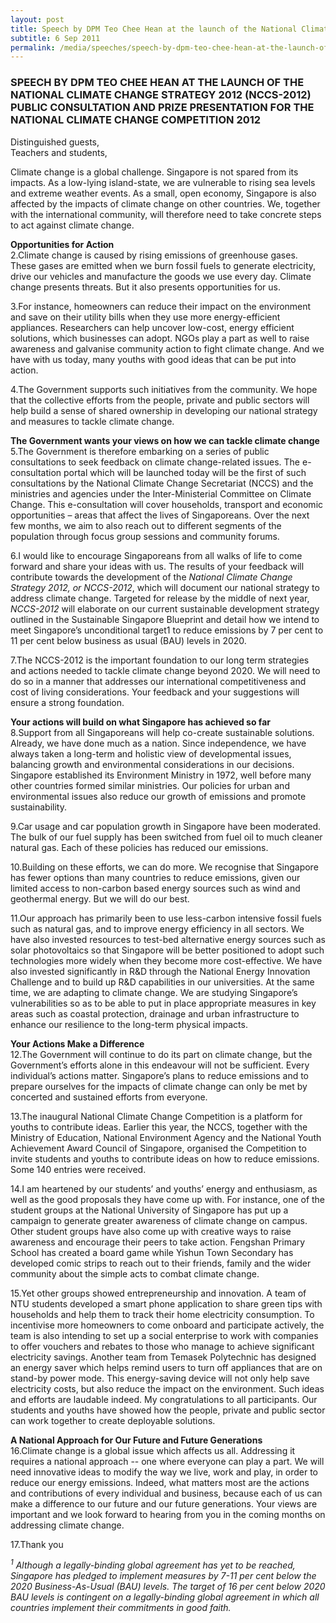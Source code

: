 ```yaml
---
layout: post
title: Speech by DPM Teo Chee Hean at the launch of the National Climate Change Strategy 2012 (NCCS-2012) Public Consultation and prize presentation for the National Climate Change Competition 2012
subtitle: 6 Sep 2011
permalink: /media/speeches/speech-by-dpm-teo-chee-hean-at-the-launch-of-the-national-climate-change-strategy-2012-(nccs-2012)
---
```


### SPEECH BY DPM TEO CHEE HEAN AT THE LAUNCH OF THE NATIONAL CLIMATE CHANGE STRATEGY 2012 (NCCS-2012) PUBLIC CONSULTATION AND PRIZE PRESENTATION FOR THE NATIONAL CLIMATE CHANGE COMPETITION 2012

Distinguished guests,  
Teachers and students,

Climate change is a global challenge. Singapore is not spared from its impacts. As a low-lying island-state, we are vulnerable to rising sea levels and extreme weather events. As a small, open economy, Singapore is also affected by the impacts of climate change on other countries. We, together with the international community, will therefore need to take concrete steps to act against climate change.

**Opportunities for Action**  
2.Climate change is caused by rising emissions of greenhouse gases. These gases are emitted when we burn fossil fuels to generate electricity, drive our vehicles and manufacture the goods we use every day. Climate change presents threats. But it also presents opportunities for us.

3.For instance, homeowners can reduce their impact on the environment and save on their utility bills when they use more energy-efficient appliances. Researchers can help uncover low-cost, energy efficient solutions, which businesses can adopt. NGOs play a part as well to raise awareness and galvanise community action to fight climate change. And we have with us today, many youths with good ideas that can be put into action.

4.The Government supports such initiatives from the community. We hope that the collective efforts from the people, private and public sectors will help build a sense of shared ownership in developing our national strategy and measures to tackle climate change.

**The Government wants your views on how we can tackle climate change**  
5.The Government is therefore embarking on a series of public consultations to seek feedback on climate change-related issues. The e-consultation portal which will be launched today will be the first of such consultations by the National Climate Change Secretariat (NCCS) and the ministries and agencies under the Inter-Ministerial Committee on Climate Change. This e-consultation will cover households, transport and economic opportunities – areas that affect the lives of Singaporeans. Over the next few months, we aim to also reach out to different segments of the population through focus group sessions and community forums.

6.I would like to encourage Singaporeans from all walks of life to come forward and share your ideas with us. The results of your feedback will contribute towards the development of the *National Climate Change Strategy 2012, or NCCS-2012*, which will document our national strategy to address climate change. Targeted for release by the middle of next year, *NCCS-2012* will elaborate on our current sustainable development strategy outlined in the Sustainable Singapore Blueprint and detail how we intend to meet Singapore’s unconditional target1 to reduce emissions by 7 per cent to 11 per cent below business as usual (BAU) levels in 2020.

7.The NCCS-2012 is the important foundation to our long term strategies and actions needed to tackle climate change beyond 2020. We will need to do so in a manner that addresses our international competitiveness and cost of living considerations. Your feedback and your suggestions will ensure a strong foundation.

**Your actions will build on what Singapore has achieved so far**  
8.Support from all Singaporeans will help co-create sustainable solutions. Already, we have done much as a nation. Since independence, we have always taken a long-term and holistic view of developmental issues, balancing growth and environmental considerations in our decisions. Singapore established its Environment Ministry in 1972, well before many other countries formed similar ministries. Our policies for urban and environmental issues also reduce our growth of emissions and promote sustainability.

9.Car usage and car population growth in Singapore have been moderated. The bulk of our fuel supply has been switched from fuel oil to much cleaner natural gas. Each of these policies has reduced our emissions.

10.Building on these efforts, we can do more. We recognise that Singapore has fewer options than many countries to reduce emissions, given our limited access to non-carbon based energy sources such as wind and geothermal energy. But we will do our best.

11.Our approach has primarily been to use less-carbon intensive fossil fuels such as natural gas, and to improve energy efficiency in all sectors. We have also invested resources to test-bed alternative energy sources such as solar photovoltaics so that Singapore will be better positioned to adopt such technologies more widely when they become more cost-effective. We have also invested significantly in R&D through the National Energy Innovation Challenge and to build up R&D capabilities in our universities. At the same time, we are adapting to climate change. We are studying Singapore’s vulnerabilities so as to be able to put in place appropriate measures in key areas such as coastal protection, drainage and urban infrastructure to enhance our resilience to the long-term physical impacts.

**Your Actions Make a Difference**  
12.The Government will continue to do its part on climate change, but the Government’s efforts alone in this endeavour will not be sufficient. Every individual’s actions matter. Singapore’s plans to reduce emissions and to prepare ourselves for the impacts of climate change can only be met by concerted and sustained efforts from everyone.

13.The inaugural National Climate Change Competition is a platform for youths to contribute ideas. Earlier this year, the NCCS, together with the Ministry of Education, National Environment Agency and the National Youth Achievement Award Council of Singapore, organised the Competition to invite students and youths to contribute ideas on how to reduce emissions. Some 140 entries were received.

14.I am heartened by our students’ and youths’ energy and enthusiasm, as well as the good proposals they have come up with. For instance, one of the student groups at the National University of Singapore has put up a campaign to generate greater awareness of climate change on campus. Other student groups have also come up with creative ways to raise awareness and encourage their peers to take action. Fengshan Primary School has created a board game while Yishun Town Secondary has developed comic strips to reach out to their friends, family and the wider community about the simple acts to combat climate change.

15.Yet other groups showed entrepreneurship and innovation. A team of NTU students developed a smart phone application to share green tips with households and help them to track their home electricity consumption. To incentivise more homeowners to come onboard and participate actively, the team is also intending to set up a social enterprise to work with companies to offer vouchers and rebates to those who manage to achieve significant electricity savings. Another team from Temasek Polytechnic has designed an energy saver which helps remind users to turn off appliances that are on stand-by power mode. This energy-saving device will not only help save electricity costs, but also reduce the impact on the environment. Such ideas and efforts are laudable indeed. My congratulations to all participants. Our students and youths have showed how the people, private and public sector can work together to create deployable solutions.


**A National Approach for Our Future and Future Generations**  
16.Climate change is a global issue which affects us all. Addressing it requires a national approach -- one where everyone can play a part. We will need innovative ideas to modify the way we live, work and play, in order to reduce our energy emissions. Indeed, what matters most are the actions and contributions of every individual and business, because each of us can make a difference to our future and our future generations. Your views are important and we look forward to hearing from you in the coming months on addressing climate change.

17.Thank you




*<sup>1</sup> Although a legally-binding global agreement has yet to be reached, Singapore has pledged to implement measures by 7-11 per cent below the 2020 Business-As-Usual (BAU) levels. The target of 16 per cent below 2020 BAU levels is contingent on a legally-binding global agreement in which all countries implement their commitments in good faith.*